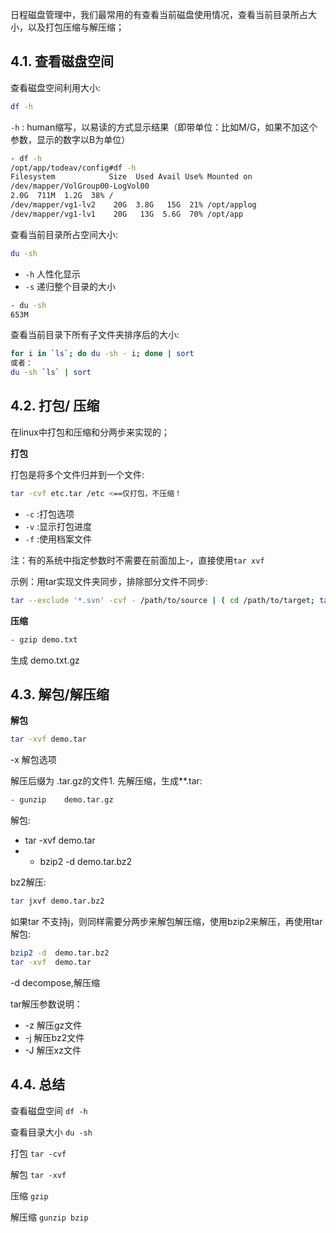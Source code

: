 日程磁盘管理中，我们最常用的有查看当前磁盘使用情况，查看当前目录所占大小，以及打包压缩与解压缩；

## 4.1. 查看磁盘空间

查看磁盘空间利用大小:

```sh
df -h
```

`-h` : human缩写，以易读的方式显示结果（即带单位：比如M/G，如果不加这个参数，显示的数字以B为单位）

```sh
- df -h
/opt/app/todeav/config#df -h
Filesystem            Size  Used Avail Use% Mounted on
/dev/mapper/VolGroup00-LogVol00
2.0G  711M  1.2G  38% /
/dev/mapper/vg1-lv2    20G  3.8G   15G  21% /opt/applog
/dev/mapper/vg1-lv1    20G   13G  5.6G  70% /opt/app
```

查看当前目录所占空间大小:

```sh
du -sh
```

- `-h` 人性化显示
- `-s` 递归整个目录的大小

```sh
- du -sh
653M
```

查看当前目录下所有子文件夹排序后的大小:

```sh
for i in `ls`; do du -sh - i; done | sort
或者：
du -sh `ls` | sort
```

## 4.2. 打包/ 压缩

在linux中打包和压缩和分两步来实现的；

**打包**

打包是将多个文件归并到一个文件:

```sh
tar -cvf etc.tar /etc <==仅打包，不压缩！
```

- `-c` :打包选项
- `-v` :显示打包进度
- `-f` :使用档案文件

注：有的系统中指定参数时不需要在前面加上-，直接使用`tar xvf`

示例：用tar实现文件夹同步，排除部分文件不同步:

```sh
tar --exclude '*.svn' -cvf - /path/to/source | ( cd /path/to/target; tar -xf -)
```

**压缩**

```sh
- gzip demo.txt
```

生成 demo.txt.gz

## 4.3. 解包/解压缩

**解包**

```sh
tar -xvf demo.tar
```



-x 解包选项

解压后缀为 .tar.gz的文件1. 先解压缩，生成**.tar:

```sh
- gunzip    demo.tar.gz
```

解包:

- tar -xvf demo.tar
- - bzip2 -d demo.tar.bz2

bz2解压:

```sh
tar jxvf demo.tar.bz2
```

如果tar 不支持j，则同样需要分两步来解包解压缩，使用bzip2来解压，再使用tar解包:

```sh
bzip2 -d  demo.tar.bz2
tar -xvf  demo.tar
```

-d decompose,解压缩

tar解压参数说明：

- -z 解压gz文件
- -j 解压bz2文件
- -J 解压xz文件

## 4.4. 总结

查看磁盘空间 `df -h`

查看目录大小 `du -sh`

打包 `tar -cvf`

解包 `tar -xvf`

压缩 `gzip`

解压缩 `gunzip bzip`